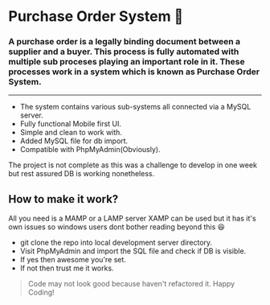 # Purchase Order System :page_facing_up:

### A purchase order is a legally binding document between a supplier and a buyer. This process is fully automated with multiple sub proceses playing an important role in it. These processes work in a system which is known as Purchase Order System.
---
* The system contains various sub-systems all connected via a MySQL server.
* Fully functional Mobile first UI.
* Simple and clean to work with.
* Added MySQL file for db import.
* Compatible with PhpMyAdmin(Obviously).

The project is not complete as this was a challenge to develop in one week but rest assured DB is working nonetheless.

## How to make it work?
All you need is a MAMP or a LAMP server XAMP can be used but it has it's own issues so windows users dont bother reading beyond this :satisfied:
* git clone the repo into local development server directory.
* Visit PhpMyAdmin and import the SQL file and check if DB is visible.
* If yes then awesome you're set.
* If not then trust me it works. 

> Code may not look good because haven't refactored it. Happy Coding! 
